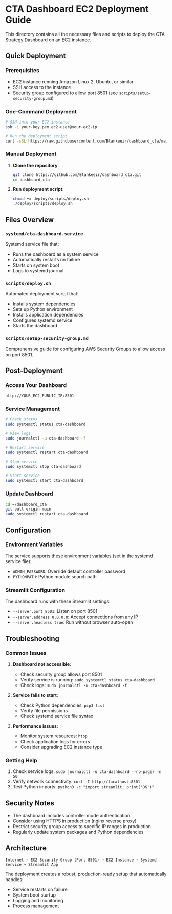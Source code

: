 # CTA Dashboard EC2 Deployment Guide

This directory contains all the necessary files and scripts to deploy the CTA Strategy Dashboard on an EC2 instance.

## Quick Deployment

### Prerequisites
- EC2 instance running Amazon Linux 2, Ubuntu, or similar
- SSH access to the instance
- Security group configured to allow port 8501 (see `scripts/setup-security-group.md`)

### One-Command Deployment

```bash
# SSH into your EC2 instance
ssh -i your-key.pem ec2-user@your-ec2-ip

# Run the deployment script
curl -sSL https://raw.githubusercontent.com/Blankeeir/dashboard_cta/main/deploy/scripts/deploy.sh | bash
```

### Manual Deployment

1. **Clone the repository**:
   ```bash
   git clone https://github.com/Blankeeir/dashboard_cta.git
   cd dashboard_cta
   ```

2. **Run deployment script**:
   ```bash
   chmod +x deploy/scripts/deploy.sh
   ./deploy/scripts/deploy.sh
   ```

## Files Overview

### `systemd/cta-dashboard.service`
Systemd service file that:
- Runs the dashboard as a system service
- Automatically restarts on failure
- Starts on system boot
- Logs to systemd journal

### `scripts/deploy.sh`
Automated deployment script that:
- Installs system dependencies
- Sets up Python environment
- Installs application dependencies
- Configures systemd service
- Starts the dashboard

### `scripts/setup-security-group.md`
Comprehensive guide for configuring AWS Security Groups to allow access on port 8501.

## Post-Deployment

### Access Your Dashboard
```
http://YOUR_EC2_PUBLIC_IP:8501
```

### Service Management
```bash
# Check status
sudo systemctl status cta-dashboard

# View logs
sudo journalctl -u cta-dashboard -f

# Restart service
sudo systemctl restart cta-dashboard

# Stop service
sudo systemctl stop cta-dashboard

# Start service
sudo systemctl start cta-dashboard
```

### Update Dashboard
```bash
cd ~/dashboard_cta
git pull origin main
sudo systemctl restart cta-dashboard
```

## Configuration

### Environment Variables
The service supports these environment variables (set in the systemd service file):
- `ADMIN_PASSWORD`: Override default controller password
- `PYTHONPATH`: Python module search path

### Streamlit Configuration
The dashboard runs with these Streamlit settings:
- `--server.port 8501`: Listen on port 8501
- `--server.address 0.0.0.0`: Accept connections from any IP
- `--server.headless true`: Run without browser auto-open

## Troubleshooting

### Common Issues

1. **Dashboard not accessible**:
   - Check security group allows port 8501
   - Verify service is running: `sudo systemctl status cta-dashboard`
   - Check logs: `sudo journalctl -u cta-dashboard -f`

2. **Service fails to start**:
   - Check Python dependencies: `pip3 list`
   - Verify file permissions
   - Check systemd service file syntax

3. **Performance issues**:
   - Monitor system resources: `htop`
   - Check application logs for errors
   - Consider upgrading EC2 instance type

### Getting Help

1. Check service logs: `sudo journalctl -u cta-dashboard --no-pager -n 50`
2. Verify network connectivity: `curl -I http://localhost:8501`
3. Test Python imports: `python3 -c "import streamlit; print('OK')"`

## Security Notes

- The dashboard includes controller mode authentication
- Consider using HTTPS in production (nginx reverse proxy)
- Restrict security group access to specific IP ranges in production
- Regularly update system packages and Python dependencies

## Architecture

```
Internet → EC2 Security Group (Port 8501) → EC2 Instance → Systemd Service → Streamlit App
```

The deployment creates a robust, production-ready setup that automatically handles:
- Service restarts on failure
- System boot startup
- Logging and monitoring
- Process management

